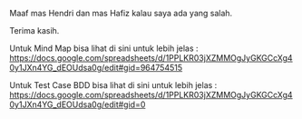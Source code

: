 Maaf mas Hendri dan mas Hafiz kalau saya ada yang salah.

Terima kasih.


Untuk Mind Map bisa lihat di sini untuk lebih jelas :
https://docs.google.com/spreadsheets/d/1PPLKR03jXZMMOgJyGKGCcXg40y1JXn4YG_dEOUdsa0g/edit#gid=964754515

Untuk Test Case BDD bisa lihat di sini untuk lebih jelas :
https://docs.google.com/spreadsheets/d/1PPLKR03jXZMMOgJyGKGCcXg40y1JXn4YG_dEOUdsa0g/edit#gid=0